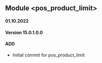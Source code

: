 ## Module <pos_product_limit>

#### 01.10.2022
#### Version 15.0.1.0.0
#### ADD
- Initial commit for pos_product_limit